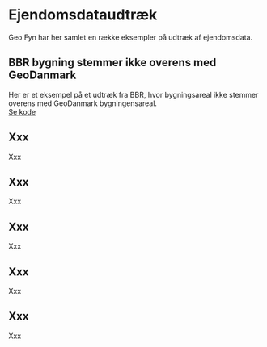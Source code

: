 # Ejendomsdataudtræk
Geo Fyn har her samlet en række eksempler på udtræk af ejendomsdata.

## BBR bygning stemmer ikke overens med GeoDanmark
Her er et eksempel på et udtræk fra BBR, hvor bygningsareal ikke stemmer overens med GeoDanmark bygningensareal.<br>
[Se kode](udtraek_af_bbr_bygning_som_ikke_stemmer_overens_med_geodanmark.sql)

## Xxx
Xxx

## Xxx
Xxx

## Xxx
Xxx

## Xxx
Xxx

## Xxx
Xxx

